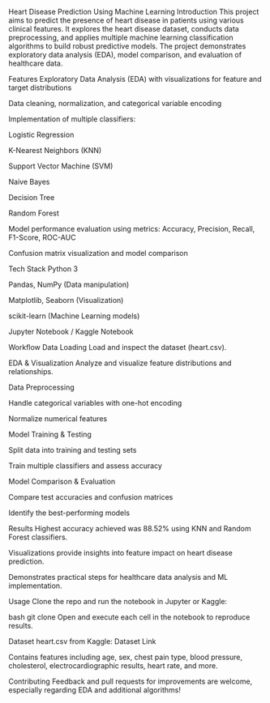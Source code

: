 Heart Disease Prediction Using Machine Learning
Introduction
This project aims to predict the presence of heart disease in patients using various clinical features. It explores the heart disease dataset, conducts data preprocessing, and applies multiple machine learning classification algorithms to build robust predictive models. The project demonstrates exploratory data analysis (EDA), model comparison, and evaluation of healthcare data.

Features
Exploratory Data Analysis (EDA) with visualizations for feature and target distributions

Data cleaning, normalization, and categorical variable encoding

Implementation of multiple classifiers:

Logistic Regression

K-Nearest Neighbors (KNN)

Support Vector Machine (SVM)

Naive Bayes

Decision Tree

Random Forest

Model performance evaluation using metrics: Accuracy, Precision, Recall, F1-Score, ROC-AUC

Confusion matrix visualization and model comparison

Tech Stack
Python 3

Pandas, NumPy (Data manipulation)

Matplotlib, Seaborn (Visualization)

scikit-learn (Machine Learning models)

Jupyter Notebook / Kaggle Notebook

Workflow
Data Loading
Load and inspect the dataset (heart.csv).

EDA & Visualization
Analyze and visualize feature distributions and relationships.

Data Preprocessing

Handle categorical variables with one-hot encoding

Normalize numerical features

Model Training & Testing

Split data into training and testing sets

Train multiple classifiers and assess accuracy

Model Comparison & Evaluation

Compare test accuracies and confusion matrices

Identify the best-performing models

Results
Highest accuracy achieved was 88.52% using KNN and Random Forest classifiers.

Visualizations provide insights into feature impact on heart disease prediction.

Demonstrates practical steps for healthcare data analysis and ML implementation.

Usage
Clone the repo and run the notebook in Jupyter or Kaggle:

bash
git clone <your-repository-url>
Open and execute each cell in the notebook to reproduce results.

Dataset
heart.csv from Kaggle: Dataset Link

Contains features including age, sex, chest pain type, blood pressure, cholesterol, electrocardiographic results, heart rate, and more.

Contributing
Feedback and pull requests for improvements are welcome, especially regarding EDA and additional algorithms!
